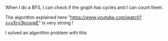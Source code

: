 When I do a BFS, I can check if the graph has cycles and I can count them.

The algorithm explained here "https://www.youtube.com/watch?v=vXrv3kruvwE" is very strong !

I solved an algorithm problem with this